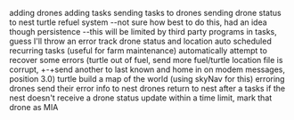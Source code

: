 adding drones
adding tasks
sending tasks to drones
sending drone status to nest
turtle refuel system --not sure how best to do this, had an idea though
persistence --this will be limited by third party programs in tasks, guess I'll throw an error
track drone status and location
auto scheduled recurring tasks (useful for farm maintenance)
automatically attempt to recover some errors (turtle out of fuel, send more fuel/turtle location file is corrupt, +-+send another to last known and home in on modem messages, position 3.0)
turtle build a map of the world (using skyNav for this)
erroring drones send their error info to nest
drones return to nest after a tasks
if the nest doesn't receive a drone status update within a time limit, mark that drone as MIA
